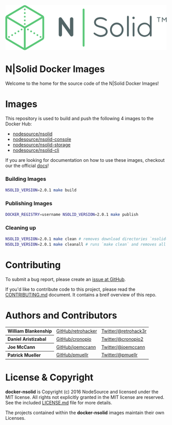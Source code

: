 [![N|Solid](./imgs/nsolid.png)](https://nodesource.com/products/nsolid)

N|Solid Docker Images
=====================

Welcome to the home for the source code of the N|Solid Docker Images!

# Images

This repository is used to build and push the following 4 images to the Docker Hub:

* [nodesource/nsolid](https://hub.docker.com/r/nodesource/nsolid)
* [nodesource/nsolid-console](https://hub.docker.com/r/nodesource/nsolid-console)
* [nodesource/nsolid-storage](https://hub.docker.com/r/nodesource/nsolid-storage)
* [nodesource/nsolid-cli](https://hub.docker.com/r/nodesource/nsolid-cli)

If you are looking for documentation on how to use these images, checkout our the official [docs](https://docs.nodesource.com)!

### Building Images

```bash
NSOLID_VERSION=2.0.1 make build 
```

### Publishing Images

```bash
DOCKER_REGISTRY=username NSOLID_VERSION=2.0.1 make publish
```

### Cleaning up

```bash
NSOLID_VERSION=2.0.1 make clean # removes download directories `nsolid-bundle-*`
NSOLID_VERSION=2.0.1 make cleanall # runs `make clean` and removes all docker images with label=nodesource=nsolid
```

# Contributing

To submit a bug report, please create an [issue at GitHub](https://github.com/nodesource/docker-nsolid/issues/new).

If you'd like to contribute code to this project, please read the
[CONTRIBUTING.md](https://github.com/nodesource/docker-nsolid/blob/master/CONTRIBUTING.md) document. It contains a breif overview of this repo.

# Authors and Contributors

<table><tbody>
  <tr>
    <th align="left">William Blankenship</th>
    <td><a href="https://github.com/retrohacker">GitHub/retrohacker</a></td>
    <td><a href="https://twitter.com/retrohack3r">Twitter/@retrohack3r</a></td>
  </tr>
  <tr>
    <th align="left">Daniel Aristizabal</th>
    <td><a href="https://github.com/cronopio">GitHub/cronopio</a></td>
    <td><a href="https://twitter.com/cronopio2">Twitter/@cronopio2</a></td>
  </tr>
  <tr>
    <th align="left">Joe McCann</th>
    <td><a href="https://github.com/joemccann">GitHub/joemccann</a></td>
    <td><a href="https://twitter.com/joemccann">Twitter/@joemccann</a></td>
  </tr>
  <tr>
    <th align="left">Patrick Mueller</th>
    <td><a href="https://github.com/pmuellr">GitHub/pmuellr</a></td>
    <td><a href="https://twitter.com/pmuellr">Twitter/@pmuellr</a></td>
  </tr>
</tbody></table>

# License & Copyright

**docker-nsolid** is Copyright (c) 2016 NodeSource and licensed under the
MIT license. All rights not explicitly granted in the MIT license are reserved.
See the included [LICENSE.md](https://github.com/nodesource/docker-node/blob/master/LICENSE.md) file for more details.

The projects contained within the **docker-nsolid** images maintain their own Licenses.
